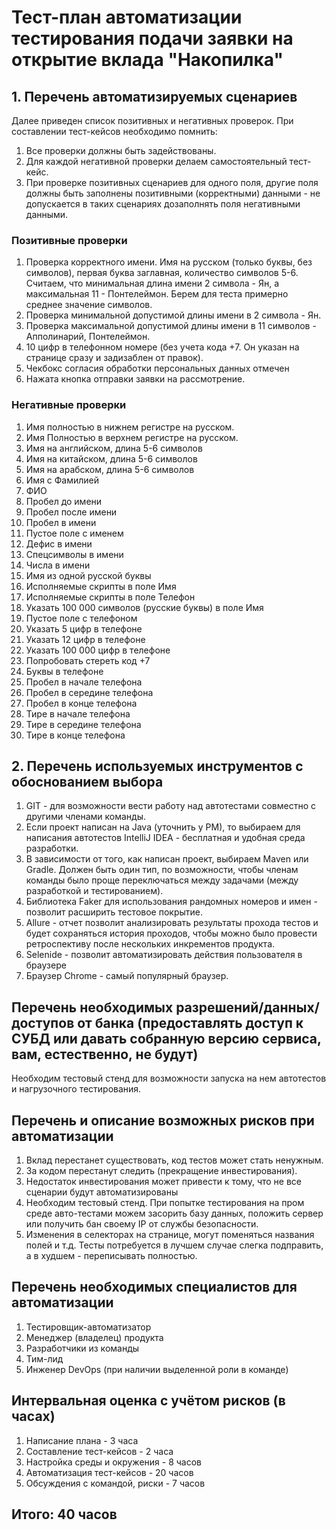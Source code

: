 # Тест-план автоматизации тестирования подачи заявки на открытие вклада "Накопилка"
## 1. Перечень автоматизируемых сценариев
Далее приведен список позитивных и негативных проверок. При составлении тест-кейсов необходимо помнить:
1. Все проверки должны быть задействованы.
2. Для каждой негативной проверки делаем самостоятельный тест-кейс.
3. При проверке позитивных сценариев для одного поля, другие поля должны быть заполнены позитивными (корректными) данными - не допускается в таких сценариях дозаполнять поля негативными данными.

### Позитивные проверки
1. Проверка корректного имени. 
Имя на русском (только буквы, без символов), первая буква заглавная, количество символов 5-6. Считаем, что минимальная длина имени 2 символа - Ян, а максимальная 11 - Понтелеймон. Берем для теста примерно среднее значение символов.
2. Проверка минимальной допустимой длины имени в 2 символа - Ян.
3. Проверка максимальной допустимой длины имени в 11 символов - Апполинарий, Понтелеймон.
4. 10 цифр в телефонном номере (без учета кода +7. Он указан на странице сразу и задизаблен от правок).
5. Чекбокс согласия обработки персональных данных отмечен
6. Нажата кнопка отправки заявки на рассмотрение.

### Негативные проверки
1. Имя полностью в нижнем регистре на русском.
2. Имя Полностью в верхнем регистре на русском.
3. Имя на английском, длина 5-6 символов
4. Имя на китайском, длина 5-6 символов
5. Имя на арабском, длина 5-6 символов
6. Имя с Фамилией
7. ФИО
8. Пробел до имени
9. Пробел после имени
10. Пробел в имени
11. Пустое поле с именем
12. Дефис в имени
13. Спецсимволы в имени
14. Числа в имени
15. Имя из одной русской буквы
16. Исполняемые скрипты в поле Имя
17. Исполняемые скрипты в поле Телефон
18. Указать 100 000 символов (русские буквы) в поле Имя
19. Пустое поле с телефоном
20. Указать 5 цифр в телефоне
21. Указать 12 цифр в телефоне
22. Указать 100 000 цифр в телефоне
23. Попробовать стереть код +7
24. Буквы в телефоне
25. Пробел в начале телефона
26. Пробел в середине телефона
27. Пробел в конце телефона
28. Тире в начале телефона
29. Тире в середине телефона
30. Тире в конце телефона


## 2. Перечень используемых инструментов с обоснованием выбора
1. GIT - для возможности вести работу над автотестами совместно с другими членами команды.
2. Если проект написан на Java (уточнить у PM), то выбираем для написания автотестов IntelliJ IDEA - бесплатная и удобная среда разработки. 
3. В зависимости от того, как написан проект, выбираем Maven или Gradle. Должен быть один тип, по возможности, чтобы членам команды было проще переключаться между задачами (между разработкой и тестированием).
4. Библиотека Faker для использования рандомных номеров и имен - позволит расширить тестовое покрытие.
5. Allure - отчет позволит анализировать результаты прохода тестов и будет сохраняться история проходов, чтобы можно было провести ретроспективу после нескольких инкрементов продукта.
6. Selenide - позволит автоматизировать действия пользователя в браузере
7. Браузер Chrome - самый популярный браузер.

## Перечень необходимых разрешений/данных/доступов от банка (предоставлять доступ к СУБД или давать собранную версию сервиса, вам, естественно, не будут)
Необходим тестовый стенд для возможности запуска на нем автотестов и нагрузочного тестирования.

## Перечень и описание возможных рисков при автоматизации
1. Вклад перестанет существовать, код тестов может стать ненужным.
2. За кодом перестанут следить (прекращение инвестирования).
3. Недостаток инвестирования может привести к тому, что не все сценарии будут автоматизированы
4. Необходим тестовый стенд. При попытке тестирования на пром среде авто-тестами можем засорить базу данных, положить сервер или получить бан своему IP от службы безопасности.
5. Изменения в селекторах на странице, могут поменяться названия полей и т.д. Тесты потребуется в лучшем случае слегка подправить, а в худшем - переписывать полностью.

## Перечень необходимых специалистов для автоматизации
1. Тестировщик-автоматизатор
2. Менеджер (владелец) продукта
3. Разработчики из команды
4. Тим-лид
5. Инженер DevOps (при наличии выделенной роли в команде)

## Интервальная оценка с учётом рисков (в часах)
1. Написание плана - 3 часа
2. Составление тест-кейсов - 2 часа
3. Настройка среды и окружения - 8 часов
4. Автоматизация тест-кейсов - 20 часов
5. Обсуждения с командой, риски - 7 часов
## Итого: 40 часов